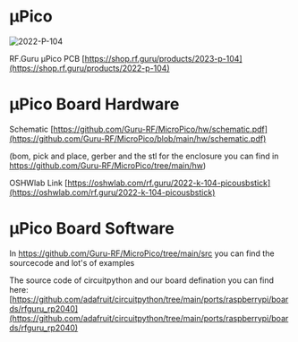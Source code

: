 # µPico

![2022-P-104](https://github.com/Guru-RF/MicroPico/assets/1251767/fa6c8aea-e5d1-4249-a8a4-b4638b9a1dca)

RF.Guru µPico PCB [https://shop.rf.guru/products/2023-p-104](https://shop.rf.guru/products/2022-p-104)

# µPico Board Hardware

Schematic [https://github.com/Guru-RF/MicroPico/hw/schematic.pdf](https://github.com/Guru-RF/MicroPico/blob/main/hw/schematic.pdf)

(bom, pick and place, gerber and the stl for the enclosure you can find in https://github.com/Guru-RF/MicroPico/tree/main/hw)

OSHWlab Link [https://oshwlab.com/rf.guru/2022-k-104-picousbstick](https://oshwlab.com/rf.guru/2022-k-104-picousbstick)

# µPico Board Software

In https://github.com/Guru-RF/MicroPico/tree/main/src you can find the sourcecode and lot's of examples

The source code of circuitpython and our board defination you can find here: [https://github.com/adafruit/circuitpython/tree/main/ports/raspberrypi/boards/rfguru_rp2040](https://github.com/adafruit/circuitpython/tree/main/ports/raspberrypi/boards/rfguru_rp2040)
